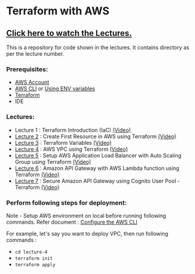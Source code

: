 # Terraform with AWS

## [Click here to watch the Lectures.](https://www.youtube.com/playlist?list=PLnRSa-mtH0ngx4ovc58PTZFmI5oIVu6aK)

This is a repository for code shown in the lectures. It contains directory as per the lecture number.

### Prerequisites:
- [AWS Account](https://aws.amazon.com/resources/create-account/)
- [AWS CLI](https://docs.aws.amazon.com/cli/latest/userguide/getting-started-install.html) or [Using ENV variables](https://docs.aws.amazon.com/cli/latest/userguide/cli-configure-envvars.html) 
- [Terraform](https://developer.hashicorp.com/terraform/install?product_intent=terraform)
- IDE

### Lectures:

- Lecture 1 : Terraform Introduction (IaC) [(Video)](https://youtu.be/uN05DrdZRSY)
- [Lecture 2](https://github.com/kodedge-swapneel/terraform-lectures/tree/main/lecture-2) : Create First Resource in AWS using Terraform [(Video)](https://youtu.be/hOr38M6pVYw)
- [Lecture 3](https://github.com/kodedge-swapneel/terraform-lectures/tree/main/lecture-3) : Terraform Variables [(Video)](https://youtu.be/V3oXJfdQar8)
- [Lecture 4](https://github.com/kodedge-swapneel/terraform-lectures/tree/main/lecture-4) : AWS VPC using Terraform [(Video)](https://youtu.be/VLcvkpUFUMo)
- [Lecture 5](https://github.com/kodedge-swapneel/terraform-lectures/tree/main/lecture-5) : Setup AWS Application Load Balancer with Auto Scaling Group using Terraform [(Video)](https://youtu.be/1m54kzfjGtM)
- [Lecture 6](https://github.com/kodedge-swapneel/terraform-lectures/tree/main/lecture-6) : Amazon API Gateway with AWS Lambda function using Terraform [(Video)](https://youtu.be/gpXmaDwfQ50)
- [Lecture 7](https://github.com/kodedge-swapneel/terraform-lectures/tree/main/lecture-7) : Secure Amazon API Gateway using Cognito User Pool - Terraform  [(Video)](https://youtu.be/Afp2tDUXyWM)


### Perform following steps for deployment:

Note - Setup AWS environment on local before running following commands. Refer document : [Configure the AWS CLI](https://docs.aws.amazon.com/cli/latest/userguide/cli-chap-configure.html)

For example, let's say you want to deploy VPC, then run following commands :

- `cd lecture-4`
- `terraform init`
- `terraform apply`